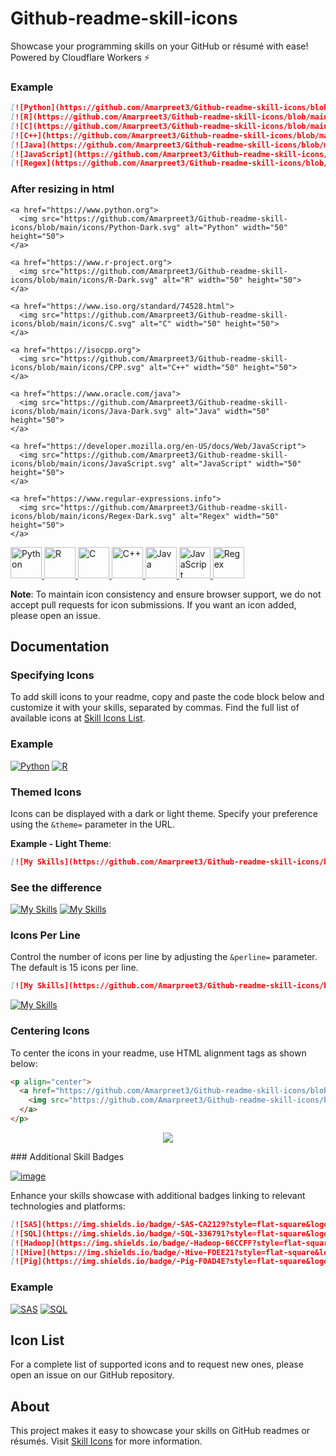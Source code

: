# Github-readme-skill-icons


Showcase your programming skills on your GitHub or résumé with ease! Powered by Cloudflare Workers ⚡

### Example
```markdown
[![Python](https://github.com/Amarpreet3/Github-readme-skill-icons/blob/main/icons/Python-Dark.svg)](https://www.python.org)
[![R](https://github.com/Amarpreet3/Github-readme-skill-icons/blob/main/icons/R-Dark.svg)](https://www.r-project.org)
[![C](https://github.com/Amarpreet3/Github-readme-skill-icons/blob/main/icons/C.svg)](https://www.iso.org/standard/74528.html)
[![C++](https://github.com/Amarpreet3/Github-readme-skill-icons/blob/main/icons/CPP.svg)](https://isocpp.org)
[![Java](https://github.com/Amarpreet3/Github-readme-skill-icons/blob/main/icons/Java-Dark.svg)](https://www.oracle.com/java)
[![JavaScript](https://github.com/Amarpreet3/Github-readme-skill-icons/blob/main/icons/JavaScript.svg)](https://developer.mozilla.org/en-US/docs/Web/JavaScript)
[![Regex](https://github.com/Amarpreet3/Github-readme-skill-icons/blob/main/icons/Regex-Dark.svg)](https://www.regular-expressions.info)

```
### After resizing in html

```
<a href="https://www.python.org">
  <img src="https://github.com/Amarpreet3/Github-readme-skill-icons/blob/main/icons/Python-Dark.svg" alt="Python" width="50" height="50">
</a>

<a href="https://www.r-project.org">
  <img src="https://github.com/Amarpreet3/Github-readme-skill-icons/blob/main/icons/R-Dark.svg" alt="R" width="50" height="50">
</a>

<a href="https://www.iso.org/standard/74528.html">
  <img src="https://github.com/Amarpreet3/Github-readme-skill-icons/blob/main/icons/C.svg" alt="C" width="50" height="50">
</a>

<a href="https://isocpp.org">
  <img src="https://github.com/Amarpreet3/Github-readme-skill-icons/blob/main/icons/CPP.svg" alt="C++" width="50" height="50">
</a>

<a href="https://www.oracle.com/java">
  <img src="https://github.com/Amarpreet3/Github-readme-skill-icons/blob/main/icons/Java-Dark.svg" alt="Java" width="50" height="50">
</a>

<a href="https://developer.mozilla.org/en-US/docs/Web/JavaScript">
  <img src="https://github.com/Amarpreet3/Github-readme-skill-icons/blob/main/icons/JavaScript.svg" alt="JavaScript" width="50" height="50">
</a>

<a href="https://www.regular-expressions.info">
  <img src="https://github.com/Amarpreet3/Github-readme-skill-icons/blob/main/icons/Regex-Dark.svg" alt="Regex" width="50" height="50">
</a>

```
<a href="https://www.python.org">
  <img src="https://github.com/Amarpreet3/Github-readme-skill-icons/blob/main/icons/Python-Dark.svg" alt="Python" width="50" height="50">
</a>

<a href="https://www.r-project.org">
  <img src="https://github.com/Amarpreet3/Github-readme-skill-icons/blob/main/icons/R-Dark.svg" alt="R" width="50" height="50">
</a>

<a href="https://www.iso.org/standard/74528.html">
  <img src="https://github.com/Amarpreet3/Github-readme-skill-icons/blob/main/icons/C.svg" alt="C" width="50" height="50">
</a>

<a href="https://isocpp.org">
  <img src="https://github.com/Amarpreet3/Github-readme-skill-icons/blob/main/icons/CPP.svg" alt="C++" width="50" height="50">
</a>

<a href="https://www.oracle.com/java">
  <img src="https://github.com/Amarpreet3/Github-readme-skill-icons/blob/main/icons/Java-Dark.svg" alt="Java" width="50" height="50">
</a>

<a href="https://developer.mozilla.org/en-US/docs/Web/JavaScript">
  <img src="https://github.com/Amarpreet3/Github-readme-skill-icons/blob/main/icons/JavaScript.svg" alt="JavaScript" width="50" height="50">
</a>

<a href="https://www.regular-expressions.info">
  <img src="https://github.com/Amarpreet3/Github-readme-skill-icons/blob/main/icons/Regex-Dark.svg" alt="Regex" width="50" height="50">
</a>





**Note**: To maintain icon consistency and ensure browser support, we do not accept pull requests for icon submissions. If you want an icon added, please open an issue.

## Documentation

### Specifying Icons
To add skill icons to your readme, copy and paste the code block below and customize it with your skills, separated by commas. Find the full list of available icons at [Skill Icons List](https://github.com/Amarpreet3/Github-readme-skill-icons/tree/main/icons).

### Example

[![Python](https://github.com/Amarpreet3/Github-readme-skill-icons/blob/main/icons/Python-Dark.svg)](https://www.python.org)
[![R](https://github.com/Amarpreet3/Github-readme-skill-icons/blob/main/icons/R-Dark.svg)](https://www.r-project.org)

### Themed Icons
Icons can be displayed with a dark or light theme. Specify your preference using the `&theme=` parameter in the URL.

**Example - Light Theme**:
```markdown
[![My Skills](https://github.com/Amarpreet3/Github-readme-skill-icons/blob/main/icons/Java-Light.svg)](https://github.com/Amarpreet3/Github-readme-skill-icons/blob/main/icons/Java-Dark.svg)

```
### See the difference
[![My Skills](https://github.com/Amarpreet3/Github-readme-skill-icons/blob/main/icons/Java-Dark.svg)](https://github.com/Amarpreet3/Github-readme-skill-icons/blob/main/icons/Java-Dark.svg)
[![My Skills](https://github.com/Amarpreet3/Github-readme-skill-icons/blob/main/icons/Java-Light.svg)](https://github.com/Amarpreet3/Github-readme-skill-icons/blob/main/icons/Java-Dark.svg)

### Icons Per Line
Control the number of icons per line by adjusting the `&perline=` parameter. The default is 15 icons per line.

```markdown
[![My Skills](https://github.com/Amarpreet3/Github-readme-skill-icons/blob/main/icons/Java-Dark.svg)](https://github.com/Amarpreet3/Github-readme-skill-icons/blob/main/icons/Java-Dark.svg)
```
[![My Skills](https://github.com/Amarpreet3/Github-readme-skill-icons/blob/main/icons/Java-Dark.svg)](https://github.com/Amarpreet3/Github-readme-skill-icons/blob/main/icons/Java-Dark.svg)


### Centering Icons
To center the icons in your readme, use HTML alignment tags as shown below:

```html
<p align="center">
  <a href="https://github.com/Amarpreet3/Github-readme-skill-icons/blob/main/icons/Java-Dark.svg">
    <img src="https://github.com/Amarpreet3/Github-readme-skill-icons/blob/main/icons/Java-Dark.svg" />
  </a>
</p>
```
<p align="center">
  <a href="https://github.com/Amarpreet3/Github-readme-skill-icons/blob/main/icons/Java-Dark.svg">
    <img src="https://github.com/Amarpreet3/Github-readme-skill-icons/blob/main/icons/Java-Dark.svg" />
  </a>
</p>
### Additional Skill Badges

[![image](https://github.com/Amarpreet3/Github-readme-skill-icons/assets/96805692/cd390bcd-0b84-48ae-8609-8563742e5863)](https://shields.io/)

Enhance your skills showcase with additional badges linking to relevant technologies and platforms:

```markdown
[![SAS](https://img.shields.io/badge/-SAS-CA2129?style=flat-square&logo=SAS&logoColor=white)](https://www.sas.com)
[![SQL](https://img.shields.io/badge/-SQL-336791?style=flat-square&logo=postgresql&logoColor=white)](https://www.postgresql.org)
[![Hadoop](https://img.shields.io/badge/-Hadoop-66CCFF?style=flat-square&logo=ApacheHadoop&logoColor=white)](https://hadoop.apache.org)
[![Hive](https://img.shields.io/badge/-Hive-FDEE21?style=flat-square&logo=ApacheHive&logoColor=black)](https://hive.apache.org)
[![Pig](https://img.shields.io/badge/-Pig-F0AD4E?style=flat-square&logo=ApachePig&logoColor=white)](https://pig.apache.org)
```
### Example 

[![SAS](https://img.shields.io/badge/-SAS-CA2129?style=flat-square&logo=SAS&logoColor=white)](https://www.sas.com)
[![SQL](https://img.shields.io/badge/-SQL-336791?style=flat-square&logo=postgresql&logoColor=white)](https://www.postgresql.org)
## Icon List
For a complete list of supported icons and to request new ones, please open an issue on our GitHub repository.

## About
This project makes it easy to showcase your skills on GitHub readmes or résumés. Visit [Skill Icons]([https://skillicons.dev](https://github.com/Amarpreet3/Github-readme-skill-icons/tree/main)) for more information.

